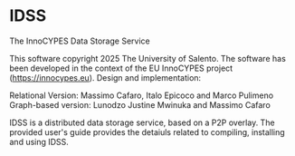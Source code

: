 # IDSS
The InnoCYPES Data Storage Service

This software copyright 2025 The University of Salento.
The software has been developed in the context of the EU InnoCYPES project (https://innocypes.eu).
Design and implementation:

Relational Version: Massimo Cafaro, Italo Epicoco and Marco Pulimeno
Graph-based version: Lunodzo Justine Mwinuka and Massimo Cafaro

IDSS is a distributed data storage service, based on a P2P overlay.
The provided user's guide provides the detaiuls related to compiling, installing and using IDSS.

